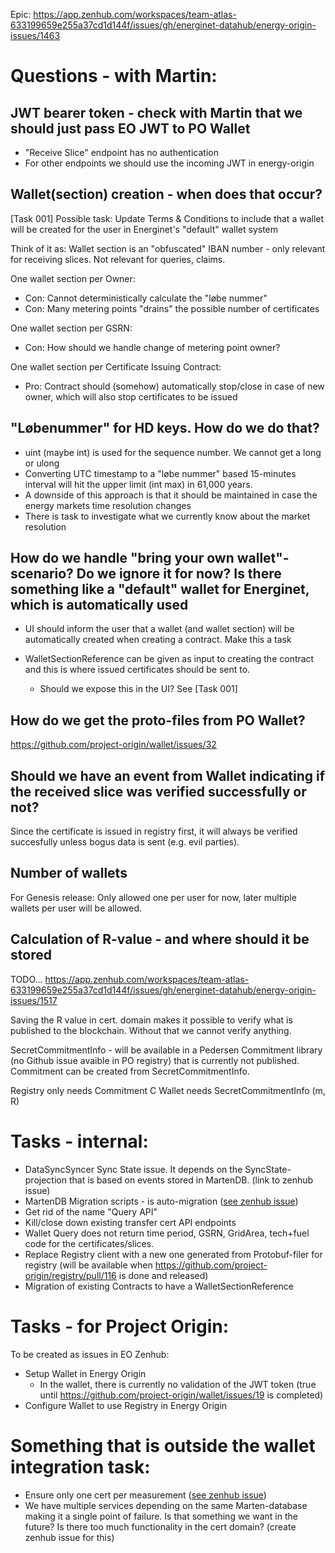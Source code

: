 Epic: https://app.zenhub.com/workspaces/team-atlas-633199659e255a37cd1d144f/issues/gh/energinet-datahub/energy-origin-issues/1463

# Questions - with Martin:

## JWT bearer token - check with Martin that we should just pass EO JWT to PO Wallet

- "Receive Slice" endpoint has no authentication
- For other endpoints we should use the incoming JWT in energy-origin

## Wallet(section) creation - when does that occur?

[Task 001] Possible task: Update Terms & Conditions to include that a wallet will be created for the user in Energinet's "default" wallet system

Think of it as: Wallet section is an "obfuscated" IBAN number - only relevant for receiving slices. Not relevant for queries, claims.

One wallet section per Owner:

- Con: Cannot deterministically calculate the "løbe nummer"
- Con: Many metering points "drains" the possible number of certificates

One wallet section per GSRN:

- Con: How should we handle change of metering point owner?

One wallet section per Certificate Issuing Contract:

- Pro: Contract should (somehow) automatically stop/close in case of new owner, which will also stop certificates to be issued

## "Løbenummer" for HD keys. How do we do that?

- uint (maybe int) is used for the sequence number. We cannot get a long or ulong
- Converting UTC timestamp to a "løbe nummer" based 15-minutes interval will hit the upper limit (int max) in 61,000 years.
- A downside of this approach is that it should be maintained in case the energy markets time resolution changes
- There is task to investigate what we currently know about the market resolution

## How do we handle "bring your own wallet"-scenario? Do we ignore it for now? Is there something like a "default" wallet for Energinet, which is automatically used

- UI should inform the user that a wallet (and wallet section) will be automatically created when creating a contract. Make this a task

- WalletSectionReference can be given as input to creating the contract and this is where issued certificates should be sent to.

  - Should we expose this in the UI? See [Task 001]

## How do we get the proto-files from PO Wallet?

https://github.com/project-origin/wallet/issues/32

## Should we have an event from Wallet indicating if the received slice was verified successfully or not?

Since the certificate is issued in registry first, it will always be verified succesfully unless bogus data is sent (e.g. evil parties).

## Number of wallets

For Genesis release: Only allowed one per user for now, later multiple wallets per user will be allowed.

## Calculation of R-value - and where should it be stored

TODO... https://app.zenhub.com/workspaces/team-atlas-633199659e255a37cd1d144f/issues/gh/energinet-datahub/energy-origin-issues/1517

Saving the R value in cert. domain makes it possible to verify what is published to the blockchain. Without that we cannot verify anything.

SecretCommitmentInfo - will be available in a Pedersen Commitment library (no Github issue avaible in PO registry) that is currently not published. Commitment can be created from SecretCommitmentInfo.

Registry only needs Commitment C
Wallet needs SecretCommitmentInfo (m, R)

# Tasks - internal:

* DataSyncSyncer Sync State issue. It depends on the SyncState-projection that is based on events stored in MartenDB. (link to zenhub issue)
* MartenDB Migration scripts - is auto-migration ([see zenhub issue](https://app.zenhub.com/workspaces/team-atlas-633199659e255a37cd1d144f/issues/gh/energinet-datahub/energy-origin-issues/986))
* Get rid of the name "Query API"
* Kill/close down existing transfer cert API endpoints
* Wallet Query does not return time period, GSRN, GridArea, tech+fuel code for the certificates/slices.
* Replace Registry client with a new one generated from Protobuf-filer for registry (will be available when https://github.com/project-origin/registry/pull/116 is done and released)
* Migration of existing Contracts to have a WalletSectionReference

# Tasks - for Project Origin:

To be created as issues in EO Zenhub:

- Setup Wallet in Energy Origin
  - In the wallet, there is currently no validation of the JWT token (true until https://github.com/project-origin/wallet/issues/19 is completed)
- Configure Wallet to use Registry in Energy Origin

# Something that is outside the wallet integration task:

* Ensure only one cert per measurement ([see zenhub issue](https://app.zenhub.com/workspaces/team-atlas-633199659e255a37cd1d144f/issues/gh/energinet-datahub/energy-origin-issues/1114))
* We have multiple services depending on the same Marten-database making it a single point of failure. Is that something we want in the future? Is there too much functionality in the cert domain? (create zenhub issue for this)
